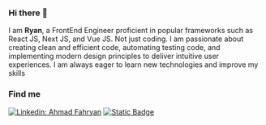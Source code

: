 ### Hi there 👋

I am **Ryan**, a FrontEnd Engineer proficient in popular frameworks such as React JS, Next JS, and Vue JS. Not just coding. I am passionate about creating clean and efficient code, automating testing code, and implementing modern design principles to deliver intuitive user experiences. I am always eager to learn new technologies and improve my skills

### Find me

[![Linkedin: Ahmad Fahryan](https://img.shields.io/badge/-Ahmad_Fahryan-blue?style=flat&logo=linkedin&link=https%3A%2F%2Fwww.linkedin.com%2Fin%2Fahmad-fahryan-46b699a5%2F
)](https://www.linkedin.com/in/ahmad-fahryan-46b699a5/)
<a href="mailto:ahmadfahryan66@gmail.com"><img alt="Static Badge" src="https://img.shields.io/badge/-Ahmad_Fahryan-blue?style=flat&logo=gmail&logoColor=white"></a>
